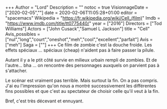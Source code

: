 +++
Author = "Lord"
Description = ""
notoc = true
VisionnageDate = ["2020-02-05",""]
date = 2020-02-06T11:05:28+01:00
editor = "spacemacs"
Wikipedia = "https://fr.wikipedia.org/wiki/Cell_(film)"
Imdb = "https://www.imdb.com/title/tt0775440/"
year = ["2016"]
Directors = ["Tod Williams"]
Actors = ["John Cusack","Samuel L Jackson"]
title = "Cell"
Avis_possibles = ["nul","long","court","oneshot","meh","cool","excellent","parfait"]
Avis = ["meh"] 
Saga = [""]
+++
Ce film de zombie c'est la douche froide.
Les effets spéciaux … spéciaux (cheap) n'aident pas à faire passer la pilule.

Autant il y a le ptit côté survie en milieux urbain rempli de zombies.
Et de l'autre… bha … on rencontre des personnages auxquels on parvient pas à s'attacher.

Le scénar est vraiment pas terrible.
Mais surtout la fin.
On a pas compris.
J'ai eu l'impression qu'on nous a montré successivement les différentes fins possibles et que c'est au spectateur de choisir celle qu'il veut à la fin.

Bref, c'est très décevant et ennuyant.
